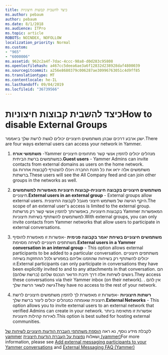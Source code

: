 ```yaml
---
title: כיצד להשבית קבוצות חיצוניות
ms.author: pebaum
author: pebaum
ms.date: 8/1/2018
ms.audience: ITPro
ms.topic: article
ROBOTS: NOINDEX, NOFOLLOW
localization_priority: Normal
ms.custom:
- "965"
- "6000006"
ms.assetid: 962c2a4f-7dac-4ccc-98a8-d0d283c95808
ms.openlocfilehash: a467cc5deea6ae3a6f12832d238928daf4800039
ms.sourcegitcommit: a256e8680379c006287ae30996763051c4d9ff85
ms.translationtype: MT
ms.contentlocale: he-IL
ms.lasthandoff: 09/04/2019
ms.locfileid: "36739566"
---
```

# <a name="how-to-disable-external-groups"></a><span data-ttu-id="4b085-102">כיצד להשבית קבוצות חיצוניות</span><span class="sxs-lookup"><span data-stu-id="4b085-102">How to disable External Groups</span></span>

<span data-ttu-id="4b085-103">ישנן ארבע דרכים שבהן משתמשים חיצוניים יכולים לגשת לרשת שלך ביאממר.</span><span class="sxs-lookup"><span data-stu-id="4b085-103">There are four ways external users can access your network in Yammer.</span></span>
  
1. <span data-ttu-id="4b085-104">**משתמשי אורח** -Yammer מנהלים יכולים להזמין אנשי קשר מתחומים חיצוניים כמשתמשים ברשת הביתית.</span><span class="sxs-lookup"><span data-stu-id="4b085-104">**Guest users** - Yammer Admins can invite contacts from external domains as users on the home network.</span></span> <span data-ttu-id="4b085-105">משתמשים אלה יראו את כל הזנת החברה ויוכלו להצטרף לקבוצות אחרות גם ברשתות.</span><span class="sxs-lookup"><span data-stu-id="4b085-105">These users will see the All Company feed and can join other groups in the networks as well.</span></span>

2. <span data-ttu-id="4b085-106">**משתמשים חיצוניים בקבוצה חיצונית-קבוצות חיצוניות מאפשרות למשתמשים** חיצוניים.</span><span class="sxs-lookup"><span data-stu-id="4b085-106">**External users in an external group** - External groups allow external users.</span></span> <span data-ttu-id="4b085-107">היקף הגישה של משתמש חיצוני מוגבל לקבוצה החיצונית.</span><span class="sxs-lookup"><span data-stu-id="4b085-107">The scope of an external user's access is limited to the external group.</span></span> <span data-ttu-id="4b085-108">בקבוצות חיצוניות, באפשרותך להזמין אנשי קשר רק מרשתות Yammer המאפשרות למשתמשים להשתתף בשיחות חיצוניות.</span><span class="sxs-lookup"><span data-stu-id="4b085-108">With external groups, you can only invite contacts from Yammer networks that allow users to participate in external conversations.</span></span>

3. <span data-ttu-id="4b085-109">**משתמשים חיצוניים בשיחת יאמר בקבוצה פנימית** -אפשרות זו מאפשרת להוסיף משתתפים חיצוניים לשיחה מסוימת.</span><span class="sxs-lookup"><span data-stu-id="4b085-109">**External users in a Yammer conversation in an internal group** - This option allows external participants to be added to a particular conversation.</span></span> <span data-ttu-id="4b085-110">משתתפים חיצוניים יכולים להשתתף רק בשיחות שהוזמנו אליהם במפורש ולכל ההחזקות בשיחה זו.</span><span class="sxs-lookup"><span data-stu-id="4b085-110">External participants can only participate in conversations they have been explicitly invited to and to any attachments in that conversation.</span></span> <span data-ttu-id="4b085-111">הם ניגשים לשיחות אלה דרך תיבת הדואר הנכנס שלהם (ברשת שלהם).</span><span class="sxs-lookup"><span data-stu-id="4b085-111">They access these conversations via their Yammer inbox (on their network).</span></span> <span data-ttu-id="4b085-112">. אין להם גישה לשאר הרשת שלך</span><span class="sxs-lookup"><span data-stu-id="4b085-112">They have no access to the rest of your network.</span></span>

4. <span data-ttu-id="4b085-113">**רשתות חיצוניות** -אפשרות זו מאפשרת לך להזמין משתמשים חיצוניים לרשת חיצונית שאומתה כמנהלים יכולים ליצור ברשת שלך.</span><span class="sxs-lookup"><span data-stu-id="4b085-113">**External Networks** - This option allows you to invite external users to an external network that verified Admins can create in your network.</span></span> <span data-ttu-id="4b085-114">אפשרות זו מתאימה ביותר לאירוח קהילות חיצוניות.</span><span class="sxs-lookup"><span data-stu-id="4b085-114">This option is best suited for hosting external communities.</span></span>

<span data-ttu-id="4b085-115">לקבלת מידע נוסף, נא ראה [הוספת משתתפי העברת הודעות חיצוניים לשיחות של yammer](https://docs.microsoft.com/yammer/work-with-external-users/add-external-participants) ושאלות [נפוצות על העברת הודעות חיצונית (yammer)](https://docs.microsoft.com/yammer/work-with-external-users/external-messaging-faq)</span><span class="sxs-lookup"><span data-stu-id="4b085-115">For more information, please see [Add external messaging participants to your Yammer conversations](https://docs.microsoft.com/yammer/work-with-external-users/add-external-participants) and [External Messaging FAQ (Yammer)](https://docs.microsoft.com/yammer/work-with-external-users/external-messaging-faq)</span></span>
  